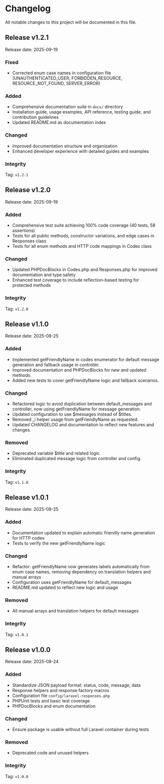 # Changelog

All notable changes to this project will be documented in this file.

## Release v1.2.1

Release date: 2025-09-19

### Fixed
- Corrected enum case names in configuration file (UNAUTHENTICATED_USER, FORBIDDEN_RESOURCE, RESOURCE_NOT_FOUND, SERVER_ERROR)

### Added
- Comprehensive documentation suite in `docs/` directory
- Installation guide, usage examples, API reference, testing guide, and contribution guidelines
- Updated README.md as documentation index

### Changed
- Improved documentation structure and organization
- Enhanced developer experience with detailed guides and examples

### Integrity
Tag: `v1.2.1`

## Release v1.2.0

Release date: 2025-09-19

### Added
- Comprehensive test suite achieving 100% code coverage (40 tests, 58 assertions)
- Tests for all public methods, constructor variations, and edge cases in Responses class
- Tests for all enum methods and HTTP code mappings in Codes class

### Changed
- Updated PHPDocBlocks in Codes.php and Responses.php for improved documentation and type safety
- Enhanced test coverage to include reflection-based testing for protected methods

### Integrity
Tag: `v1.2.0`

## Release v1.1.0

Release date: 2025-08-25

### Added
- Implemented getFriendlyName in codes enumerator for default message generation and fallback usage in controller.
- Improved documentation and PHPDocBlocks for new and updated methods.
- Added new tests to cover getFriendlyName logic and fallback scenarios.

### Changed
- Refactored logic to avoid duplication between default_messages and controller, now using getFriendlyName for message generation.
- Updated configuration to use $messages instead of $titles.
- Removed _i helper usage from getFriendlyName as requested.
- Updated CHANGELOG and documentation to reflect new features and changes.

### Removed
- Deprecated variable $title and related logic.
- Eliminated duplicated message logic from controller and config.

### Integrity
Tag: `v1.1.0`

## Release v1.0.1
Release date: 2025-08-25

### Added
- Documentation updated to explain automatic friendly name generation for HTTP codes
- Tests to verify the new getFriendlyName logic

### Changed
- Refactor: getFriendlyName now generates labels automatically from enum case names, removing dependency on translation helpers and manual arrays
- Configuration uses getFriendlyName for default_messages
- README.md updated to reflect new logic and usage

### Removed
- All manual arrays and translation helpers for default messages

### Integrity
Tag: `v1.0.1`

## Release v1.0.0
Release date: 2025-08-24

### Added
- Standardize JSON payload format: status, code, message, data
- Response helpers and response factory macros
- Configuration file `config/laravel-responses.php`
- PHPUnit tests and basic test coverage
- PHPDocBlocks and enum documentation

### Changed
- Ensure package is usable without full Laravel container during tests

### Removed
- Deprecated code and unused helpers

### Integrity
Tag: `v1.0.0`

